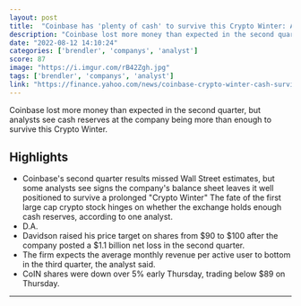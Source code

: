 ```yaml
---
layout: post
title:  "Coinbase has 'plenty of cash' to survive this Crypto Winter: Analyst"
description: "Coinbase lost more money than expected in the second quarter, but analysts see cash reserves at the company being more than enough to survive this Crypto Winter."
date: "2022-08-12 14:10:24"
categories: ['brendler', 'companys', 'analyst']
score: 87
image: "https://i.imgur.com/rB42Zgh.jpg"
tags: ['brendler', 'companys', 'analyst']
link: "https://finance.yahoo.com/news/coinbase-crypto-winter-cash-survival-153940453.html"
---
```


Coinbase lost more money than expected in the second quarter, but analysts see cash reserves at the company being more than enough to survive this Crypto Winter.

## Highlights

- Coinbase's second quarter results missed Wall Street estimates, but some analysts see signs the company's balance sheet leaves it well positioned to survive a prolonged "Crypto Winter" The fate of the first large cap crypto stock hinges on whether the exchange holds enough cash reserves, according to one analyst.
- D.A.
- Davidson raised his price target on shares from $90 to $100 after the company posted a $1.1 billion net loss in the second quarter.
- The firm expects the average monthly revenue per active user to bottom in the third quarter, the analyst said.
- CoIN shares were down over 5% early Thursday, trading below $89 on Thursday.

---
